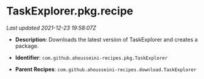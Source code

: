# TaskExplorer.pkg.recipe

_Last updated 2021-12-23 19:58:07Z_

- **Description**: Downloads the latest version of TaskExplorer and creates a package.

- **Identifier**: `com.github.ahousseini-recipes.pkg.TaskExplorer`

- **Parent Recipes**: `com.github.ahousseini-recipes.download.TaskExplorer`